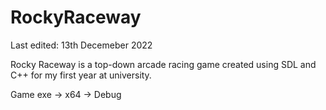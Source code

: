 # RockyRaceway
Last edited: 13th Decemeber 2022

Rocky Raceway is a top-down arcade racing game created using SDL and C++ for my first year at university.

Game exe -> x64 -> Debug
